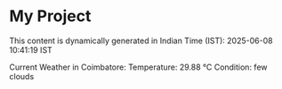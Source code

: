 # My Project

This content is dynamically generated in Indian Time (IST): 2025-06-08 10:41:19 IST


Current Weather in Coimbatore:
Temperature: 29.88 °C
Condition: few clouds

